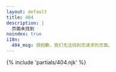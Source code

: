 ```yaml
---
layout: default
title: 404
description: |
  页面未找到
noindex: true
i18n:
  404_msg: 很抱歉，我们无法找到您请求的页面。
---
```


{% include 'partials/404.njk' %}
